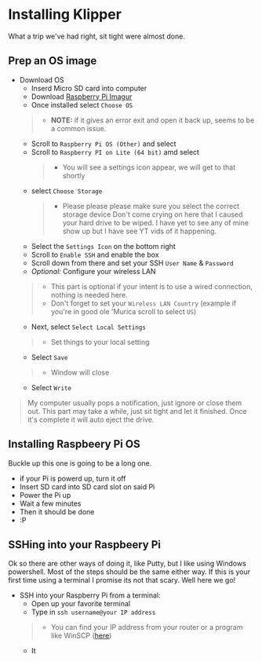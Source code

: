 # Installing Klipper
What a trip we've had right, sit tight were almost done.

## Prep an OS image
* Download OS
  * Inserd Micro SD card into computer
  * Download [Raspberry Pi Imagur](https://downloads.raspberrypi.org/imager/imager_latest.exe)
  * Once installed select `Choose OS`
   > * **NOTE:** if it gives an error exit and open it back up, seems to be a common issue.
  * Scroll to `Raspberry Pi OS (Other)` and select
  * Scroll to `Raspberry PI on Lite (64 bit)` amd select
    > * You will see a settings icon appear, we will get to that shortly
  * select `Choose Storage`
    > * Please please please make sure you select the correct storage device Don't come crying on here that I caused your hard drive to be wiped. I have yet to see any of mine show up but I have see YT vids of it happening.
  * Select the `Settings Icon` on the bottom right
  * Scroll to `Enable SSH` and enable the box
  * Scroll down from there and set your SSH `User Name` & `Password`
  * *Optional:* Configure your wireless LAN 
  >  *  This part is optional if your intent is to use a wired connection, nothing is needed here.
  > * Don't forget to set your `Wireless LAN Country` (example if you're in good ole 'Murica scroll to select `US`)
  * Next, select `Select Local Settings` 
  >  * Set things to your local setting
  * Select `Save`
   > * Window will close
  *  Select `Write`
 > My computer usually pops a notification, just ignore or close them out. This part may take a while, just sit tight and let it finished. Once it's complete it will auto eject the drive.

## Installing Raspbeery Pi OS
Buckle up this one is going to be a long one.
* if your Pi is powerd up, turn it off
* Insert SD card into SD card slot on said Pi
* Power the Pi up    
* Wait a few minutes
* Then it should be done
* :P
  
## SSHing into your Raspbeery Pi
Ok so there are other ways of doing it, like Putty, but I like using Windows powershell. Most of the steps should be the same either way. If this is your first time using a terminal I promise its not that scary. Well here we go!
* SSH into your Raspberry Pi from a terminal:
  * Open up your favorite terminal
  * Type in `ssh username@your IP address`
   > * You can find your IP address from your router or a program like WinSCP ([here](https://winscp.net/download/WinSCP-5.21.7-Setup.exe))
  * It 